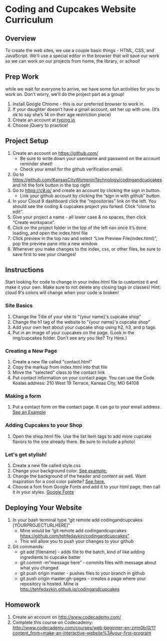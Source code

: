 # Coding and Cupcakes Website Curriculum

## Overview
To create the web sites, we use a couple basic things - HTML, CSS, and JavaScript. We’ll use a special editor in the browser that will save our work so we can work on our projects from home, the library, or school!

## Prep Work
while we wait for everyone to arrive, we have some fun activities for you to work on. Don't worry, we'll do the project part as a group!

1. Install Google Chrome - this is our preferred browser to work in.
2. If your daughter doesn’t have a gmail account, set her up with one. (It’s ok to say she’s 14 on their age restriction piece)
3. Create an account at [typing.io](https://typing.io/) 
4. Choose jQuery to practice!

## Project Setup
1. Create an account on https://github.com/  
    * Be sure to write down your username and password on the account reminder sheet!
    * Check your email for the github verification email. 
2. Go to https://github.com/KansasCityWomeninTechnology/codingandcupcakes and hit the fork button in the top right
3. Go to https://c9.io/ and create an account by clicking the sign in button.
    * Link your github account by clicking the “sign in with github” button. 
5. In your Cloud 9 dashboard click the “repositories” link on the left. You should see the coding & cupcakes project you forked. Click “clone to edit”. 
6. Give your project a name - all lower case & no spaces, then click “Create workspace”. 
7. Click on the project folder in the top of the left nav once it’s done loading, and open the index.html file
8. Click preview in the top nav and select “Live Preview File(index.html)”, pop the preview pane into a new window.
9. Whenever you make changes to the index, css, or other files, be sure to save first to see your changes!


## Instructions
Start looking for code to change in your index.html file to customize it and make it your own. Make sure to not delete any closing tags or classes! Hint: cloud 9's colors will change when your code is broken!

### Site Basics

1. Change the Title of your site to "{your name}'s cupcake shop"
2. Change the h1 tag of the website to "{your name}'s cupcake shop"
3. Add your own text about your cupcake shop using h2, h3, and p tags.
4. Put in an image of your cupcakes on the page. (Look in the img/cupcakes folder. Don't see any you like? Try Here.)

### Creating a New Page

1. Create a new file called "contact.html"
2. Copy the markup from index.html into that file
3. Move the "selected" class to the contact link
4. Put contact information on your contact page. You can use the Code Koalas address:
    210 West 19 Terrace,
    Kansas City, MO 64108

### Making a form

1. Put a contact form on the contact page. It can go to your email address. [See an Example](http://www.w3schools.com/html/tryit.asp?filename=tryhtml_form_mail) 

### Adding Cupcakes to your Shop

1. Open the shop.html file. Use the list item tags to add more cupcake flavors to the one already there. Be sure to include a photo!

### Let's get stylish!

1. Create a new file called style.css
2. Change your background color. [See example.](http://www.w3schools.com/css/css_background.asp)
3. Change the background of the header and content as well. Want inspiration for a cool color palette? [See here.](https://color.adobe.com/explore/most-popular/?time=all)
4. Choose a font from Google Fonts and add it to your html page, then call it in your styles. [Google Fonts](https://www.google.com/fonts)

## Deploying Your Website

1. In your bash terminal type “git remote add codingandcupcakes [YOURPROJECTURLHERE]”
    * Mine would be “git remote add codingandcupcakes https://github.com/tehfedaykin/codingandcupcakes”
    * This will allow you to push your changes to your github
2. Git commands:
    * git add [filename] - adds file to the batch, kind of like adding ingredients to cupcake batter
    * git commit -m”message here” - commits files with message about what you changed
    * git push origin master - pushes files to your branch in github
    * git push origin master:gh-pages - creates a page where your repository is hosted. Mine is http://tehfedaykin.github.io/codingandcupcakes


## Homework

1. Create an account on http://www.codecademy.com/
2. Complete this course on Codecademy: http://www.codecademy.com/courses/web-beginner-en-zmn0b/0/1?content_from=make-an-interactive-website%3Ayour-first-program

